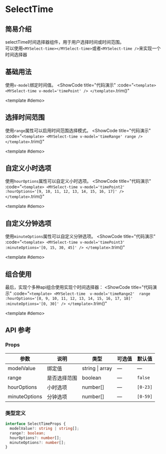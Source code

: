 # SelectTime
## 简易介绍
selectTime时间选择器组件，用于用户选择时间或时间范围。<br />
可以使用`<MYSelect-time></MYSelect-time>`或者`<MYSelect-time />`来实现一个时间选择器

## 基础用法
使用`v-model`绑定时间值。
<ShowCode
  title="代码演示"
  :code="`
<template>
    <MYSelect-time v-model='timePoint' />
</template>
  `.trim()"
>
  <template #demo>
    <div style="position: relative; z-index: 1000;">
      <MYSelect-time v-model="timePoint" />
    </div>
  </template>
</ShowCode>

## 选择时间范围
使用`range`属性可以启用时间范围选择模式。
<ShowCode
  title="代码演示"
  :code="`
<template>
    <MYSelect-time v-model='timeRange' range />
</template>
  `.trim()"
>
  <template #demo>
    <div style="position: relative; z-index: 1000;">
      <MYSelect-time v-model="timeRange" range />
    </div>
  </template>
</ShowCode>

## 自定义小时选项
使用`hourOptions`属性可以自定义小时选项。
<ShowCode
  title="代码演示"
  :code="`
<template>
    <MYSelect-time v-model='timePoint2' :hourOptions='[9, 10, 11, 12, 13, 14, 15, 16, 17]' />
</template>
  `.trim()"
>
  <template #demo>
    <div style="position: relative; z-index: 1000;">
      <MYSelect-time v-model="timePoint2" :hourOptions="[9, 10, 11, 12, 13, 14, 15, 16, 17]" />
    </div>
  </template>
</ShowCode>

## 自定义分钟选项
使用`minuteOptions`属性可以自定义分钟选项。
<ShowCode
  title="代码演示"
  :code="`
<template>
    <MYSelect-time v-model='timePoint3' :minuteOptions='[0, 15, 30, 45]' />
</template>
  `.trim()"
>
  <template #demo>
    <div style="position: relative; z-index: 1000;">
      <MYSelect-time v-model="timePoint3" :minuteOptions="[0, 15, 30, 45]" />
    </div>
  </template>
</ShowCode>

## 组合使用
最后，实现个多种api组合使用实现个时间选择器：
<ShowCode
  title="代码演示"
  :code="`
<template>
    <MYSelect-time 
        v-model='timeRange2' 
        range 
        :hourOptions='[8, 9, 10, 11, 12, 13, 14, 15, 16, 17, 18]'
        :minuteOptions='[0, 30]'
    />
</template>
  `.trim()"
>
  <template #demo>
    <div style="position: relative; z-index: 1000;">
      <MYSelect-time 
          v-model="timeRange2" 
          range 
          :hourOptions="[8, 9, 10, 11, 12, 13, 14, 15, 16, 17, 18]"
          :minuteOptions="[0, 30]"
      />
    </div>
  </template>
</ShowCode>

## API 参考

### Props
| 参数          | 说明         | 类型     | 可选值                              | 默认值  |
|--------------|-------------|---------|-----------------------------------|--------|
| modelValue   | 绑定值       | string \| array | —                     | —      |
| range        | 是否选择范围 | boolean | —                               | `false` |
| hourOptions  | 小时选项     | number[] | —                               | `[0-23]` |
| minuteOptions| 分钟选项     | number[] | —                               | `[0-59]` |

### 类型定义
```typescript
interface SelectTimeProps {
  modelValue?: string | string[];
  range?: boolean;
  hourOptions?: number[];
  minuteOptions?: number[];
}
```
<script setup> 
import { ref } from 'vue' 
import MYSelectTime from '../../packages/components/selectTime/src/selectTime.vue' 
const timePoint = ref('00:00') 
const timePoint2 = ref('09:00') 
const timePoint3 = ref('00:00') 
const timeRange = ref([]) 
const timeRange2 = ref([]) 
</script>